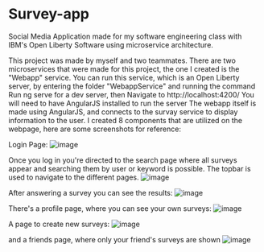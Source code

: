 # Survey-app
Social Media Application made for my software engineering class with IBM's Open Liberty Software using microservice architecture.

This project was made by myself and two teammates. There are two microservices that were made for this project, the one I created is the "Webapp" service.
You can run this service, which is an Open Liberty server, by entering the folder "WebappService" and running the command Run ng serve for a dev server, then Navigate to http://localhost:4200/
You will need to have AngularJS installed to run the server
The webapp itself is made using AngularJS, and connects to the survay service to display information to the user. I created 8 components that are utilized on the webpage, here are some screenshots for reference:

Login Page:
![image](https://user-images.githubusercontent.com/56443205/113068422-44c2d400-918c-11eb-90c4-00a7a89f4408.png)

Once you log in you're directed to the search page where all surveys appear and searching them by user or keyword is possible.
The topbar is used to navigate to the different pages.
![image](https://user-images.githubusercontent.com/56443205/113068547-7c318080-918c-11eb-9c76-2d09229f28f7.png)

After answering a survey you can see the results:
![image](https://user-images.githubusercontent.com/56443205/113068788-0679e480-918d-11eb-96b4-cd601d2ae613.png)

There's a profile page, where you can see your own surveys:
![image](https://user-images.githubusercontent.com/56443205/113068669-c286df80-918c-11eb-8e90-34044c0637b5.png)

A page to create new surveys:
![image](https://user-images.githubusercontent.com/56443205/113068697-d29ebf00-918c-11eb-8a4b-00a56e60fee9.png)

and a friends page, where only your friend's surveys are shown
![image](https://user-images.githubusercontent.com/56443205/113068746-ecd89d00-918c-11eb-979e-22e343b4e60a.png)


